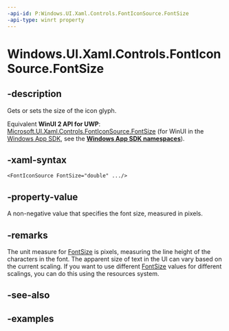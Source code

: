 ```yaml
---
-api-id: P:Windows.UI.Xaml.Controls.FontIconSource.FontSize
-api-type: winrt property
---
```


<!-- Property syntax.
public double FontSize { get;  set; }
-->

# Windows.UI.Xaml.Controls.FontIconSource.FontSize

## -description

Gets or sets the size of the icon glyph.

Equivalent **WinUI 2 API for UWP**: [Microsoft.UI.Xaml.Controls.FontIconSource.FontSize](/windows/winui/api/microsoft.ui.xaml.controls.fonticonsource.fontsize) (for WinUI in the [Windows App SDK](/windows/apps/windows-app-sdk/), see the **[Windows App SDK namespaces](/windows/windows-app-sdk/api/winrt/)**).

## -xaml-syntax

```xaml
<FontIconSource FontSize="double" .../>
```

## -property-value

A non-negative value that specifies the font size, measured in pixels.

## -remarks

The unit measure for [FontSize](control_fontsize.md) is pixels, measuring the line height of the characters in the font. The apparent size of text in the UI can vary based on the current scaling. If you want to use different [FontSize](control_fontsize.md) values for different scalings, you can do this using the resources system.

## -see-also

## -examples

